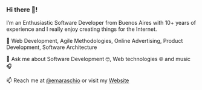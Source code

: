 ### Hi there 👋!

I’m an Enthusiastic Software Developer from Buenos Aires with 10+ years of experience and I really enjoy creating things for the Internet.

🧰 Web Development, Agile Methodologies, Online Advertising, Product Development, Software Architecture

💬 Ask me about Software Development 🤓, Web technologies 🌐 and music 🎧

📫 Reach me at [@emaraschio](https://twitter.com/emaraschio) or visit my [Website](https://maraschio.com/)


